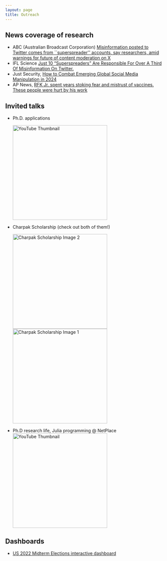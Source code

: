 ```yaml
---
layout: page
title: Outreach
---
```

## News coverage of research

- ABC (Australian Broadcast Corporation) [Misinformation posted to Twitter comes from ``superspreader'' accounts, say researchers, amid warnings for future of content moderation on X](https://www.abc.net.au/news/2024-05-23/twitter-misinformation-x-report/103878248)
- IFL Science [Just 10 “Superspreaders” Are Responsible For Over A Third Of Misinformation On Twitter.](https://www.iflscience.com/just-10-superspreaders-are-responsible-for-over-a-third-of-misinformation-on-twitter-74371)
- Just Security, [How to Combat Emerging Global Social Media Manipulation in 2024](https://www.justsecurity.org/93708/social-media-disinformation-2024-elections/)
- AP News, [RFK Jr. spent years stoking fear and mistrust of vaccines. These people were hurt by his work](https://apnews.com/article/rfk-kennedy-election-vaccines-2ccde2df146f57b5e8c26e8494f0a16a)

## Invited talks
- Ph.D. applications

  <a href="http://www.youtube.com/watch?feature=player_embedded&v=KwfW00WIrLc" target="_blank">
    <img src="http://img.youtube.com/vi/KwfW00WIrLc/0.jpg" width="300" alt="YouTube Thumbnail"/>
  </a>

- Charpak Scholarship (check out both of them!)</b></p>
  <a href="https://bitsrnd.wordpress.com/2019/09/01/charpak-scholarship-2018-rachiths-france-tastic-summer/" target="_blank">
    <img src="https://bitsrnd.files.wordpress.com/2019/09/temprachith.jpg" width="300" alt="Charpak Scholarship Image 2"/>
  </a>
  <a href="https://www.inde.campusfrance.org/rachith-aiyappa" target="_blank">
    <img src="https://drive.google.com/file/d/1m5Y36odGaveQe_NN7hWn1znLjNZvaWtn/view" width="300" alt="Charpak Scholarship Image 1"/>
  </a>

- Ph.D research life, Julia programming @ NetPlace  
  <a href="https://www.youtube.com/watch?v=NBnwTnedr9w&feature=youtu.be" target="_blank">
    <img src="https://i.ytimg.com/vi/NBnwTnedr9w/hqdefault.jpg?sqp=-oaymwE2CPYBEIoBSFXyq4qpAygIARUAAIhCGAFwAcABBvABAfgB_gmAAq4FigIMCAAQARh_ICMoITAP&rs=AOn4CLAfccLJ9XpG0fbO_KK5iaCGO6pJeg" width="300" alt="YouTube Thumbnail"/>
  </a>

## Dashboards

- [US 2022 Midterm Elections interactive dashboard](https://osome.iu.edu/tools/midterm22/)

